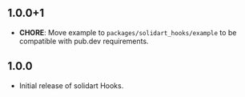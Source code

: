 ## 1.0.0+1

- **CHORE**: Move example to `packages/solidart_hooks/example` to be compatible with pub.dev requirements.

## 1.0.0

- Initial release of solidart Hooks.
